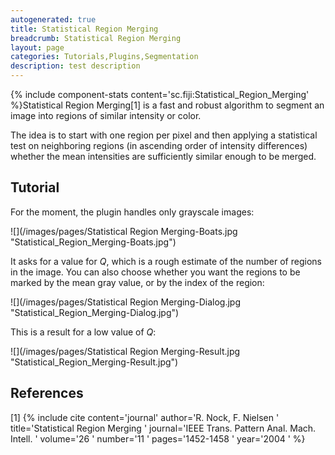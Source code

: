 ```yaml
---
autogenerated: true
title: Statistical Region Merging
breadcrumb: Statistical Region Merging
layout: page
categories: Tutorials,Plugins,Segmentation
description: test description
---
```


{% include component-stats content='sc.fiji:Statistical\_Region\_Merging' %}Statistical Region Merging[1] is a fast and robust algorithm to segment an image into regions of similar intensity or color.

The idea is to start with one region per pixel and then applying a statistical test on neighboring regions (in ascending order of intensity differences) whether the mean intensities are sufficiently similar enough to be merged.

Tutorial
--------

For the moment, the plugin handles only grayscale images:

![](/images/pages/Statistical Region Merging-Boats.jpg "Statistical_Region_Merging-Boats.jpg")

It asks for a value for *Q*, which is a rough estimate of the number of regions in the image. You can also choose whether you want the regions to be marked by the mean gray value, or by the index of the region:

![](/images/pages/Statistical Region Merging-Dialog.jpg "Statistical_Region_Merging-Dialog.jpg")

This is a result for a low value of *Q*:

![](/images/pages/Statistical Region Merging-Result.jpg "Statistical_Region_Merging-Result.jpg")

References
----------

<references />

  

[1] {% include cite content='journal' author='R. Nock, F. Nielsen ' title='Statistical Region Merging ' journal='IEEE Trans. Pattern Anal. Mach. Intell. ' volume='26 ' number='11 ' pages='1452-1458 ' year='2004 ' %}
